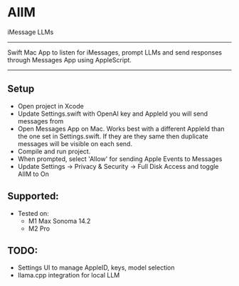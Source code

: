 # AIIM
iMessage LLMs 

---

Swift Mac App to listen for iMessages, prompt LLMs and send responses through Messages App using AppleScript.

---

## Setup
- Open project in Xcode
- Update Settings.swift with OpenAI key and AppleId you will send messages from
- Open Messages App on Mac. Works best with a different AppleId than the one set in Settings.swift. If they are they same then duplicate messages will be visible on each send.
- Compile and run project.
- When prompted, select 'Allow' for sending Apple Events to Messages
- Update Settings → Privacy & Security → Full Disk Access and toggle AIIM to On

## Supported:
- Tested on:
    - M1 Max Sonoma 14.2
    - M2 Pro 

## TODO:
- Settings UI to manage AppleID, keys, model selection
- llama.cpp integration for local LLM